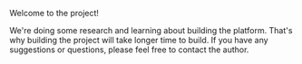 ﻿Welcome to the project!

We're doing some research and learning about building the platform. That's why building the project will take longer time to build.
If you have any suggestions or questions, please feel free to contact the author.

